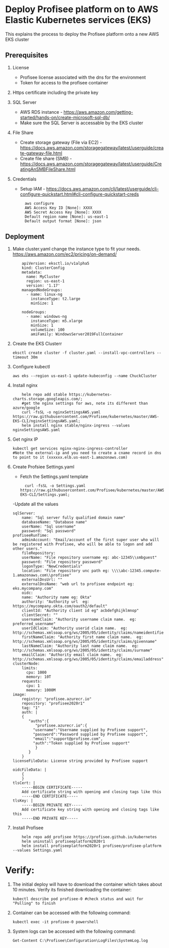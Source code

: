 # Deploy Profisee platform on to AWS Elastic Kubernetes services (EKS)

This explains the process to deploy the Profisee platform onto a new AWS EKS cluster

## Prerequisites

1.  License
    - Profisee license associated with the dns for the environment
    - Token for access to the profisee container

2.  Https certificate including the private key

3.  SQL Server
    - AWS RDS instance - https://aws.amazon.com/getting-started/hands-on/create-microsoft-sql-db/
    - Make sure the SQL Server is accessable by the EKS cluster

4.  File Share
    - Create storage gateway (File via EC2) - https://docs.aws.amazon.com/storagegateway/latest/userguide/create-gateway-file.html
    - Create file share (SMB) - https://docs.aws.amazon.com/storagegateway/latest/userguide/CreatingAnSMBFileShare.html
    
5.  Credentials
    - Setup IAM - https://docs.aws.amazon.com/cli/latest/userguide/cli-configure-quickstart.html#cli-configure-quickstart-creds
    
		    aws configure
		    AWS Access Key ID [None]: XXXX
		    AWS Secret Access Key [None]: XXXX
		    Default region name [None]: us-east-1
		    Default output format [None]: json
      

## Deployment

1.  Make cluster.yaml change the instance type to fit your needs.  https://aws.amazon.com/ec2/pricing/on-demand/

            apiVersion: eksctl.io/v1alpha5
            kind: ClusterConfig
            metadata:
              name: MyCluster
              region: us-east-1
              version: '1.17'  
            managedNodeGroups:
              - name: linux-ng
                instanceType: t2.large
                minSize: 1

            nodeGroups:
              - name: windows-ng
                instanceType: m5.xlarge
                minSize: 1
                volumeSize: 100
                amiFamily: WindowsServer2019FullContainer
    
2.  Create the EKS Clusterr
    
        eksctl create cluster -f cluster.yaml --install-vpc-controllers --timeout 30m

3.  Configure kubectl
    
        aws eks --region us-east-1 update-kubeconfig --name ChuckCluster

3.  Install nginx

            helm repo add stable https://kubernetes-charts.storage.googleapis.com/;
            #get the nginx settings for aws, note its different than azure/google
            curl -fsSL -o nginxSettingsAWS.yaml https://raw.githubusercontent.com/Profisee/kubernetes/master/AWS-EKS-CLI/nginxSettingsAWS.yaml;
            helm install nginx stable/nginx-ingress --values nginxSettingsAWS.yaml
    
3.  Get nginx IP
    
        kubectl get services nginx-nginx-ingress-controller
        #Note the external-ip and you need to create a cname record in dns to point to it (xxxxxx.elb.us-east-1.amazonaws.com)

4.  Create Profsiee Settings.yaml
    - Fetch the Settings.yaml template
      
            curl -fsSL -o Settings.yaml https://raw.githubusercontent.com/Profisee/kubernetes/master/AWS-EKS-CLI/Settings.yaml;
    -Update all the values
    
		sqlServer: 
		    name: "Sql server fully qualified domain name"
		    databaseName: "Database name"
		    userName: "Sql username"
		    password: "Sql password"
		profiseeRunTime:
		    adminAccount: "Email/account of the first super user who will be registered with Profisee, who will be able to logon and add other users."
		    fileRepository:
			userName: "File repository username eg: abc-12345\\smbguest"
			password: "File repository password"
			logonType: "NewCredentials"
			location: "File repository unc path eg: \\\\abc-12345.compute-1.amazonaws.com\\profisee"
		    externalDnsUrl: ""
		    externalDnsName: "web url to profisee endpoint eg: eks.mycompany.com"
		    oidc:
			name: "Authority name eg: Okta"
			authority: "Authority url  eg: https://mycompany.okta.com/oauth2/default"
			clientId: "Authority client id eg" acbdefghijklmnop"
			clientSecret: ""
			usernameClaim: "Authority username claim name.  eg: preferred_username"
			userIdClaim: "Authority userid claim name.  eg: http://schemas.xmlsoap.org/ws/2005/05/identity/claims/nameidentifier"
			firstNameClaim: "Authority first name claim name.  eg: http://schemas.xmlsoap.org/ws/2005/05/identity/claims/givenname"
			lastNameClaim: "Authority last name claim name.  eg: http://schemas.xmlsoap.org/ws/2005/05/identity/claims/surname"
			emailClaim: "Authority email claim name.  eg: http://schemas.xmlsoap.org/ws/2005/05/identity/claims/emailaddress"
		clusterNode:
		    limits:
		      cpu: 1000
		      memory: 10T
		    requests:
		      cpu: 1
		      memory: 1000M        
		image:
		    registry: "profisee.azurecr.io"
		    repository: "profisee2020r1"
		    tag: "1"
		    auth: |
			{
			   "auths":{
			      "profisee.azurecr.io":{
				 "username":"Username supplied by Profisee support",
				 "password":"Password supplied by Profisee support",
				 "email":"support@profisee.com",
				 "auth":"Token supplied by Profisee support"
			      }
			   }
			}
		licenseFileData: License string provided by Profisee support

		oidcFileData: |
		    {      
		    }
		tlsCert: |
		    -----BEGIN CERTIFICATE-----
		    Add certificate string with opening and closing tags like this
		    -----END CERTIFICATE-----
		tlsKey: |
		    -----BEGIN PRIVATE KEY-----
		    Add certificate key string with opening and closing tags like this
		    -----END PRIVATE KEY-----

5.  Install Profisee

            helm repo add profisee https://profisee.github.io/kubernetes
            helm uninstall profiseeplatform2020r1
            helm install profiseeplatform2020r1 profisee/profisee-platform --values Settings.yaml
            
# Verify:

1.  The initial deploy will have to download the container which takes about 10 minutes.  Verify its finished downloading the container:

		kubectl describe pod profisee-0 #check status and wait for "Pulling" to finish

1.  Container can be accessed with the following command:
    
        kubectl exec -it profisee-0 powershell

2.  System logs can be accessed with the following command:
    
        Get-Content C:\Profisee\Configuration\LogFiles\SystemLog.log
	


